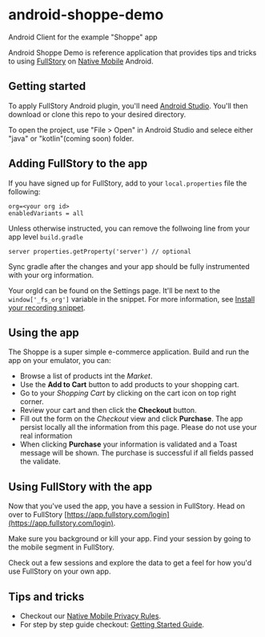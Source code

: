 # android-shoppe-demo
Android Client for the example "Shoppe" app


Android Shoppe Demo is reference application that provides tips and tricks to using [FullStory](https://www.fullstory.com/) on [Native Mobile](https://www.fullstory.com/mobile-apps/) Android.

## Getting started

To apply FullStory Android plugin, you'll need [Android Studio](https://developer.android.com/studio). You'll then download or clone this repo to your desired directory.

To open the project, use "File > Open" in Android Studio and selece either "java" or "kotlin"(coming soon) folder.

## Adding FullStory to the app

If you have signed up for FullStory, add to your `local.properties` file the following:
```
org=<your org id>
enabledVariants = all
```
Unless otherwise instructed, you can remove the follwoing line from your app level `build.gradle`
```
server properties.getProperty('server') // optional
```

Sync gradle after the changes and your app should be fully instrumented with your org information.

 Your orgId can be found on the Settings page.  It'll be next to the `window['_fs_org']` variable in the snippet.  For more information, see [Install your recording snippet](https://help.fullstory.com/hc/en-us/articles/360020828233#Install).

## Using the app

The Shoppe is a super simple e-commerce application. Build and run the app on your emulator, you can:

- Browse a list of products int the _Market_.
- Use the **Add to Cart** button to add products to your shopping cart.
- Go to your _Shopping Cart_ by clicking on the cart icon on top right corner.
- Review your cart and then click the **Checkout** button.
- Fill out the form on the _Checkout_ view and click **Purchase**. The app persist locally all the information from this page. Please do not use your real information
- When clicking **Purchase** your information is validated and a Toast message will be shown. The purchase is successful if all fields passed the validate.

## Using FullStory with the app

Now that you've used the app, you have a session in FullStory. Head on over to FullStory [https://app.fullstory.com/login](https://app.fullstory.com/login).

Make sure you background or kill your app.
Find your session by going to the mobile segment in FullStory.

Check out a few sessions and explore the data to get a feel for how you'd use FullStory on your own app.

## Tips and tricks

- Checkout our [Native Mobile Privacy Rules](https://help.fullstory.com/hc/en-us/articles/360043356573-Native-Mobile-Privacy-Rules).
- For step by step guide checkout: [Getting Started Guide](https://help.fullstory.com/hc/en-us/articles/360040596093-Getting-Started-with-Android-Recording).
